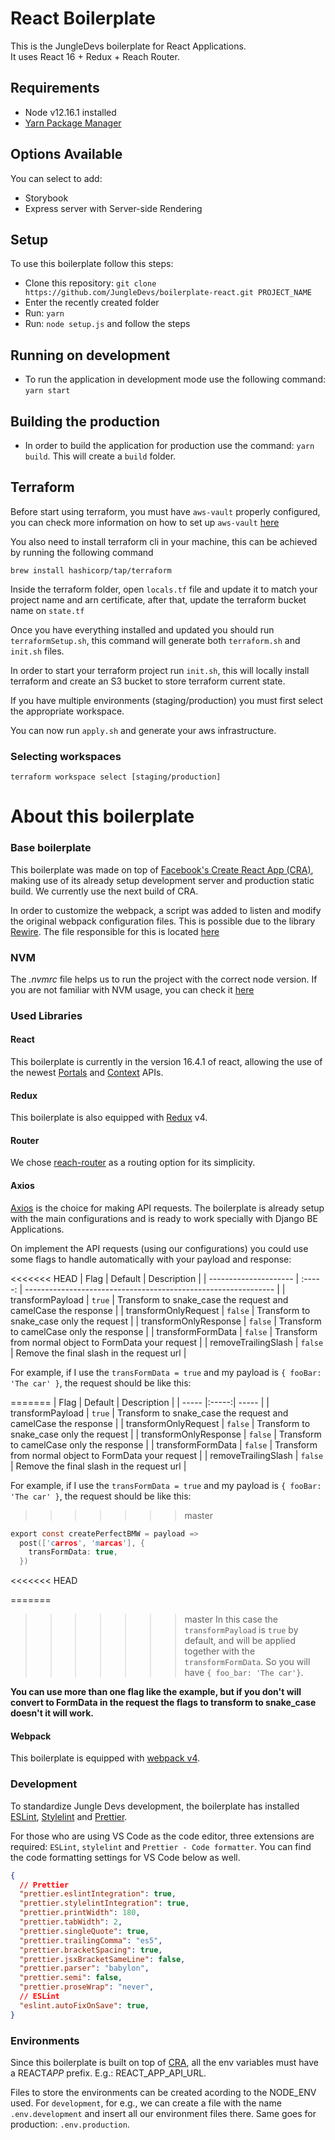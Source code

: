 # React Boilerplate

This is the JungleDevs boilerplate for React Applications. \
It uses React 16 + Redux + Reach Router.

## Requirements

- Node v12.16.1 installed
- [Yarn Package Manager](https://yarnpkg.com/lang/en/)

## Options Available

You can select to add:

- Storybook
- Express server with Server-side Rendering

## Setup

To use this boilerplate follow this steps:

- Clone this repository: `git clone https://github.com/JungleDevs/boilerplate-react.git PROJECT_NAME`
- Enter the recently created folder
- Run: `yarn`
- Run: `node setup.js` and follow the steps

## Running on development

- To run the application in development mode use the following command: `yarn start`

## Building the production

- In order to build the application for production use the command: `yarn build`. This will create a `build` folder.

## Terraform

Before start using terraform, you must have `aws-vault` properly configured, you can check more information on how to set up `aws-vault` [here](https://wiki.jungle.rocks/doc/set-up-aws-vault-qCufmyxfyB)

You also need to install terraform cli in your machine, this can be achieved by running the following command

```
brew install hashicorp/tap/terraform
```

Inside the terraform folder, open `locals.tf` file and update it to match your project name and arn certificate, after that, update the terraform bucket name on `state.tf`

Once you have everything installed and updated you should run `terraformSetup.sh`, this command will generate both `terraform.sh` and `init.sh` files.

In order to start your terraform project run `init.sh`, this will locally install terraform and create an S3 bucket to store terraform current state.

If you have multiple environments (staging/production) you must first select the appropriate workspace.

You can now run `apply.sh` and generate your aws infrastructure.

### Selecting workspaces

```
terraform workspace select [staging/production]
```

# About this boilerplate

### Base boilerplate

This boilerplate was made on top of [Facebook's Create React App (CRA)](https://github.com/facebook/create-react-app), making use of its already setup development server and production static build. We currently use the next build of CRA.

In order to customize the webpack, a script was added to listen and modify the original webpack configuration files. This is possible due to the library [Rewire](https://github.com/jhnns/rewire). The file responsible for this is located [here](scripts/customized-config.js)

### NVM

The _.nvmrc_ file helps us to run the project with the correct node version.
If you are not familiar with NVM usage, you can check it [here](https://coda.io/d/Chapter-Frontend_dPmePxjVB5S/Style-Guide_su751#_luWDD)

### Used Libraries

#### React

This boilerplate is currently in the version 16.4.1 of react, allowing the use of the newest [Portals](https://hackernoon.com/using-a-react-16-portal-to-do-something-cool-2a2d627b0202) and [Context](https://codeburst.io/what-can-react-context-api-do-for-you-multi-language-text-modals-and-theme-switchers-9cfbc8e5ee5e) APIs.

#### Redux

This boilerplate is also equipped with [Redux](https://github.com/reduxjs/redux) v4.

#### Router

We chose [reach-router](https://reach.tech/router) as a routing option for its simplicity.

#### Axios

[Axios](https://github.com/axios/axios) is the choice for making API requests. The boilerplate is already setup with the main configurations and is ready to work specially with Django BE Applications.

On implement the API requests (using our configurations) you could use some flags to handle automatically with your payload and response:

<<<<<<< HEAD
| Flag                  | Default | Description                                                    |
| --------------------- | :-----: | -------------------------------------------------------------- |
| transformPayload      | `true`  | Transform to snake_case the request and camelCase the response |
| transformOnlyRequest  | `false` | Transform to snake_case only the request                       |
| transformOnlyResponse | `false` | Transform to camelCase only the response                       |
| transformFormData     | `false` | Transform from normal object to FormData your request          |
| removeTrailingSlash   | `false` | Remove the final slash in the request url                      |

For example, if I use the `transFormData = true` and my payload is `{ fooBar: 'The car' }`, the request should be like this:

=======
| Flag | Default | Description  |
| ----- |:-----:| ----- |
| transformPayload     | `true` | Transform to snake_case the request and camelCase the response  |
| transformOnlyRequest     | `false` |  Transform to snake_case only the request |
| transformOnlyResponse     | `false` | Transform to camelCase only the response |
| transformFormData     | `false` | Transform from normal object to FormData your request |
| removeTrailingSlash     | `false` | Remove the final slash in the request url |

For example, if I use the `transFormData = true` and my payload is `{ fooBar: 'The car' }`, the request should be like this:
>>>>>>> master
```c
export const createPerfectBMW = payload =>
  post(['carros', 'marcas'], {
    transFormData: true,
  })

```
<<<<<<< HEAD

=======
>>>>>>> master
In this case the `transformPayload` is `true` by default, and will be applied together with the `transformFormData`. So you will have `{ foo_bar: 'The car'}`.

**You can use more than one flag like the example, but if you don't will convert to FormData in the request the flags to transform to snake_case doesn't it will work.**

#### Webpack

This boilerplate is equipped with [webpack v4](https://github.com/webpack/webpack).

### Development

To standardize Jungle Devs development, the boilerplate has installed [ESLint](https://eslint.org/), [Stylelint](https://github.com/stylelint/stylelint) and [Prettier](https://github.com/prettier/prettier).

For those who are using VS Code as the code editor, three extensions are required: `ESLint`, `stylelint` and `Prettier - Code formatter`. You can find the code formatting settings for VS Code below as well.

```JSON
{
  // Prettier
  "prettier.eslintIntegration": true,
  "prettier.stylelintIntegration": true,
  "prettier.printWidth": 180,
  "prettier.tabWidth": 2,
  "prettier.singleQuote": true,
  "prettier.trailingComma": "es5",
  "prettier.bracketSpacing": true,
  "prettier.jsxBracketSameLine": false,
  "prettier.parser": "babylon",
  "prettier.semi": false,
  "prettier.proseWrap": "never",
  // ESLint
  "eslint.autoFixOnSave": true,
}
```

### Environments

Since this boilerplate is built on top of [CRA](https://github.com/facebook/create-react-app), all the env variables must have a REACT*APP* prefix. E.g.: REACT_APP_API_URL.

Files to store the environments can be created acording to the NODE_ENV used. For `development`, for e.g., we can create a file with the name `.env.development` and insert all our environment files there. Same goes for production: `.env.production`.
